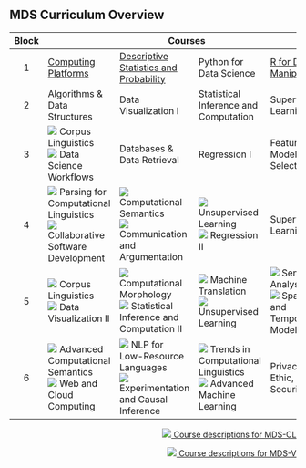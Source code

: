 ## MDS Curriculum Overview

<table>
    <thead>
        <tr>
            <th>Block</th>
            <th colspan=4>Courses</th>
        </tr>
    </thead>
    <tbody>
        <tr>
            <td align="center">1</td>
            <td><a href="https://pages.github.ubc.ca/MDS-2022-23/DSCI_521_platforms-dsci_students/README.html">Computing Platforms</a></td>
            <td><a href="https://pages.github.ubc.ca/MDS-2022-23/DSCI_551_stat-prob-dsci_students/">Descriptive Statistics and Probability</a></td>
            <td>Python for Data Science</td>
            <td><a href="https://pages.github.ubc.ca/MDS-2022-23/DSCI_523_r-prog_students/README.html">R for Data Manipulation</a></td>
        </tr>
        <tr>
            <td align="center">2</td>
            <td>Algorithms & Data Structures</td>
            <td>Data Visualization I</td>
            <td>Statistical Inference and Computation</td>
            <td>Supervised Learning I</td>
        </tr>
        <tr>
            <td align="center">3</td>
            <td><img src="https://img.shields.io/badge/MDS--CL-3DDC84?style=flat" /> Corpus Linguistics <br />
            <img src="https://img.shields.io/badge/MDS--V-FF4B4B?style=flat" /> Data Science Workflows
            </td>
            <td>Databases & Data Retrieval</td>
            <td>Regression I</td>
            <td>Feature & Model Selection</td>
        </tr>
        <tr>
            <td align="center">4</td>
            <td>
            <img src="https://img.shields.io/badge/MDS--CL-3DDC84?style=flat" /> Parsing for Computational Linguistics <br />
            <img src="https://img.shields.io/badge/MDS--V-FF4B4B?style=flat" /> Collaborative Software Development
            </td>
            <td>
             <img src="https://img.shields.io/badge/MDS--CL-3DDC84?style=flat" /> Computational Semantics <br />
            <img src="https://img.shields.io/badge/MDS--V-FF4B4B?style=flat" /> Communication and Argumentation
            </td>
            <td>
             <img src="https://img.shields.io/badge/MDS--CL-3DDC84?style=flat" /> Unsupervised Learning <br />
            <img src="https://img.shields.io/badge/MDS--V-FF4B4B?style=flat" /> Regression II</td>
            <td>Supervised Learning II</td>
        </tr>
        <tr>
            <td align="center">5</td>
            <td>
             <img src="https://img.shields.io/badge/MDS--CL-3DDC84?style=flat" /> Corpus Linguistics <br />
            <img src="https://img.shields.io/badge/MDS--V-FF4B4B?style=flat" /> Data Visualization II
            </td>
            <td>
             <img src="https://img.shields.io/badge/MDS--CL-3DDC84?style=flat" /> Computational Morphology <br />
            <img src="https://img.shields.io/badge/MDS--V-FF4B4B?style=flat" /> Statistical Inference and Computation II
            </td>
            <td>
             <img src="https://img.shields.io/badge/MDS--CL-3DDC84?style=flat" /> Machine Translation<br />
            <img src="https://img.shields.io/badge/MDS--V-FF4B4B?style=flat" /> Unsupervised Learning
            </td>
            <td>
             <img src="https://img.shields.io/badge/MDS--CL-3DDC84?style=flat" /> Sentiment Analysis <br />
            <img src="https://img.shields.io/badge/MDS--V-FF4B4B?style=flat" /> Spatial and Temporal Models</td>
        </tr>
        <tr>
            <td align="center">6</td>
            <td>
             <img src="https://img.shields.io/badge/MDS--CL-3DDC84?style=flat" /> Advanced Computational Semantics<br />
            <img src="https://img.shields.io/badge/MDS--V-FF4B4B?style=flat" /> Web and Cloud Computing
            </td>
            <td>
             <img src="https://img.shields.io/badge/MDS--CL-3DDC84?style=flat" /> NLP for Low-Resource Languages <br />
            <img src="https://img.shields.io/badge/MDS--V-FF4B4B?style=flat" /> Experimentation and Causal Inference</td>
            <td>
             <img src="https://img.shields.io/badge/MDS--CL-3DDC84?style=flat" /> Trends in Computational Linguistics <br />
            <img src="https://img.shields.io/badge/MDS--V-FF4B4B?style=flat" /> Advanced Machine Learning
            </td>
            <td>Privacy, Ethic, Security</td>
        </tr>
    </tbody>
</table>


<p align="right"><img src="https://img.shields.io/badge/MDS--CL-3DDC84?style=flat" /><a href="https://masterdatascience.ubc.ca/programs/computational-linguistics"> Course descriptions for MDS-CL</a></p>
<p align="right"><img src="https://img.shields.io/badge/MDS--V-FF4B4B?style=flat" /><a href="https://masterdatascience.ubc.ca/programs/vancouver"> Course descriptions for MDS-V</a></p>
